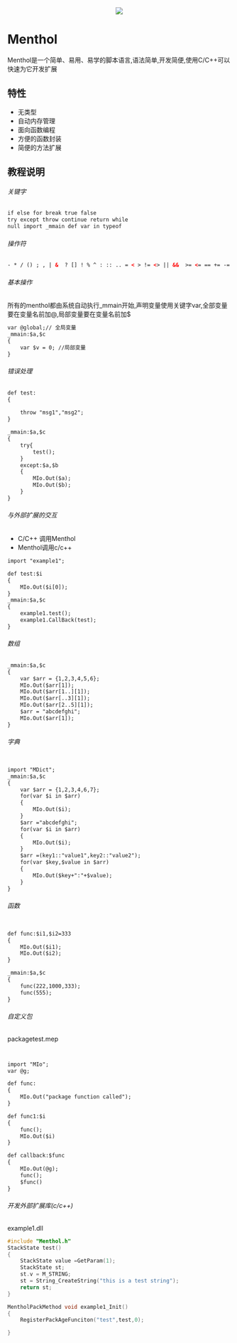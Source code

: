 <div align=center><img src="http://www.ltplayer.com/static/images/gitlogo.png"/></div>


# Menthol
Menthol是一个简单、易用、易学的脚本语言,语法简单,开发简便,使用C/C++可以快速为它开发扩展

## 特性
* 无类型
* 自动内存管理
* 面向函数编程
* 方便的函数封装
* 简便的方法扩展


## 教程说明

###### 关键字
```html
if else for break true false
try except throw continue return while
null import _mmain def var in typeof
```

###### 操作符
```html
- * / () ; , | &  ? [] ! % ^ : :: .. = < > != <> || &&  >= <= == += -= /= *= %= &= |= ^= << >> **
```



###### 基本操作
所有的menthol都由系统自动执行_mmain开始,声明变量使用关键字var,全部变量要在变量名前加@,局部变量要在变量名前加$
```html
var @global;// 全局变量
_mmain:$a,$c
{    
	var $v = 0; //局部变量
}
```
###### 错误处理

```html
def test:
{
    
    throw "msg1","msg2";
}

_mmain:$a,$c
{    
	try{
		test();
	}
	except:$a,$b
	{
		MIo.Out($a);
		MIo.Out($b);
	}
}

```
###### 与外部扩展的交互
* C/C++ 调用Menthol
* Menthol调用c/c++

```html
import "example1";

def test:$i
{    
	MIo.Out($i[0]);
}
_mmain:$a,$c
{    
	example1.test();
    example1.CallBack(test);
}

```

###### 数组

```html
_mmain:$a,$c
{    
	var $arr = {1,2,3,4,5,6};
	MIo.Out($arr[1]);
	MIo.Out($arr[1..][1]);
	MIo.Out($arr[..3][1]);
	MIo.Out($arr[2..5][1]);
	$arr = "abcdefghi";
	MIo.Out($arr[1]);
}


```




###### 字典

```html

import "MDict";
_mmain:$a,$c
{    
    var $arr = {1,2,3,4,6,7};
	for(var $i in $arr)
	{
		MIo.Out($i);
	}
	$arr ="abcdefghi";
	for(var $i in $arr)
	{
		MIo.Out($i);
	}
	$arr =(key1::"value1",key2::"value2");
	for(var $key,$value in $arr)
	{
		MIo.Out($key+":"+$value);
	}
}

```


###### 函数

```html

def func:$i1,$i2=333
{	
	MIo.Out($i1);
	MIo.Out($i2);
}

_mmain:$a,$c
{	
	func(222,1000,333);
	func(555);
}

```

###### 自定义包
packagetest.mep


```html


import "MIo";
var @g;

def func:
{    
	MIo.Out("package function called");
}

def func1:$i
{
	func();
	MIo.Out($i)
}

def callback:$func
{
	MIo.Out(@g);
	func();
	$func()
}

```

###### 开发外部扩展库(c/c++)
example1.dll

```cpp
#include "Menthol.h"
StackState test()
{
    StackState value =GetParam(1);
	StackState st;
	st.v = M_STRING;
	st = String_CreateString("this is a test string");
	return st;
}

MentholPackMethod void example1_Init()
{
    RegisterPackAgeFunciton("test",test,0);	

}

```



